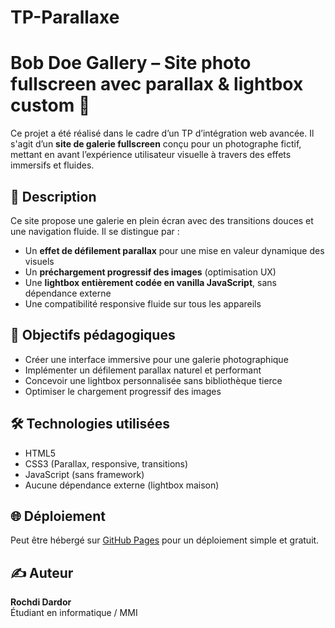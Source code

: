 # TP-Parallaxe

# Bob Doe Gallery – Site photo fullscreen avec parallax & lightbox custom 📸

Ce projet a été réalisé dans le cadre d’un TP d’intégration web avancée. Il s'agit d’un **site de galerie fullscreen** conçu pour un photographe fictif, mettant en avant l’expérience utilisateur visuelle à travers des effets immersifs et fluides.

## 📄 Description

Ce site propose une galerie en plein écran avec des transitions douces et une navigation fluide. Il se distingue par :

- Un **effet de défilement parallax** pour une mise en valeur dynamique des visuels
- Un **préchargement progressif des images** (optimisation UX)
- Une **lightbox entièrement codée en vanilla JavaScript**, sans dépendance externe
- Une compatibilité responsive fluide sur tous les appareils

## 🎯 Objectifs pédagogiques

- Créer une interface immersive pour une galerie photographique
- Implémenter un défilement parallax naturel et performant
- Concevoir une lightbox personnalisée sans bibliothèque tierce
- Optimiser le chargement progressif des images

## 🛠️ Technologies utilisées

- HTML5
- CSS3 (Parallax, responsive, transitions)
- JavaScript (sans framework)
- Aucune dépendance externe (lightbox maison)

## 🌐 Déploiement

Peut être hébergé sur [GitHub Pages](https://pages.github.com/) pour un déploiement simple et gratuit.

## ✍️ Auteur

**Rochdi Dardor**  
Étudiant en informatique / MMI

